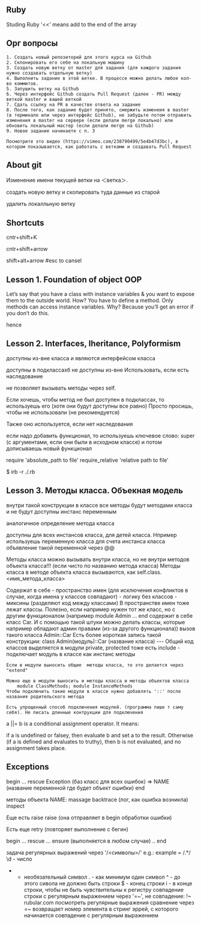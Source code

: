## Ruby
Studing Ruby
'<<' means add to the end of the array

## Орг вопросы

<!-- По любым орг. вопросам можете писать на friends@thinknetica.com, а по техническим задавать вопросы в чате своим наставникам или на встречах. -->

<!-- И еще один важный момент: При повторной сдаче задания после проверки и исправления замечаний, необходимо сдавать задание как новый ответ, а не как комментарий к пердыдущему ответу. Только в этом случае наставники увидят ваше задание в системе и смогут его принять/отклонить. -->

<!-- Курс "Основы Ruby" (срок прохождения - 6 недель)
    Курс "Основы Rails" (срок прохождения - 9 недель)
    Курс "Продвинутый Rails" (срок прохождения - 10 недель) -->

<!-- На первом блоке, который начнется сегодня, наставником у вас будет Анатолий Куричев (ник в телеграме: @matrosso). -->

<!-- Все задания должны оформляться как Pull Request на Github, чтобы это сделать вам нужно:-->

    1. Создать новый репозиторий для этого курса на Github
    2. Склонировать его себе на локальную машину
    3. Создать новую ветку от master для задания (для каждого задания нужно создавать отдельную ветку)
    4. Выполнить задание в этой ветке. В процессе можно делать любое кол-во коммитов.
    5. Запушить ветку на Github
    6. Через интерфейс Github создать Pull Request (далее - PR) между веткой master и вашей веткой
    7. Сдать ссылку на PR в качестве ответа на задание
    8. После того, как задание будет принято, смержить изменеия в master (в терминале или через интерфейс Github), не забудьте потом отправить изменения в master на сервере (если делали merge локально) или обновить локальный мастер (если делали merge на Github)
    9. Новое задание начинаете с п. 3
    
    Посмотрите это видео (https://vimeo.com/238790499/5e4b47d3bc), в котором показывается, как работать с ветками и создавать Pull Request 

## About git
<!-- git branch -m <branch> -->
Изменение имени текущей ветки на ＜ветка＞.
<!-- git checkout -b <new_branch>  <old_branch> -->
создать новую ветку и скопировать туда данные из старой
<!-- git branch -d <branch-name> -->
удалить локалльную ветку

## Shortcuts

<!-- delete line -->
cntr+shift+K 
<!-- copy line up or down -->
cntr+shift+arrow 
<!-- Add cursor up/down -->
shift+alt+arrow #esc to cansel

## Lesson 1. Foundation of object OOP

Let’s say that you have a class with instance variables & you want to expose them to the outside world.
How?
You have to define a method.
Only methods can access instance variables.
Why?
Because you’ll get an error if you don’t do this.

hence

<!-- attr_reader, attr_writer, attr_acessor -->
## Lesson 2. Interfaces, Iheritance, Polyformism

<!-- key word: public -->
доступны из-вне класса и являются интерфейсом класса
<!-- key word: protected -->
доступны в подклассахб не доступны из-вне
Использовать, если есть наследование
<!-- key word: private -->
не позволяет вызывать методы через self.

Если хочешь, чтобы метод не был доступен в подклассах, то используешь его (хотя они будут доступны все равно)
Просто просишь, чтобы не использовали (не рекомендуется)

Также оно используется, если нет наследования
<!-- Частичное изменение функционала у класса -->
если надо добавить функционал, то используешь ключевое слово:
super (c аргументами, если они были в исходном классе)
и потом дописываешь новый функционал
<!-- Подключение классов в файлах -->
require 'absolute_path to file'
require_relative 'relative path to file'
<!-- Подгружать файлы в irb -->
 $ irb -r ./<file>.rb

## Lesson 3. Методы класса. Объекная модель
<!-- class << self ... end -->
внутри такой конструкции в классе все методы будут методами класса и не будут доступны инстанс переменным
<!-- def self.<method_name> ... end -->
аналогичное определение метода класса
<!-- переменная класса -->
доступны для всех инстансов класса, для детей класса. Нпример используешь переменную класса для счета инстанса класса
объявление такой переменной через @@
<!-- Методы класса. Вызов -->
Методы класса можно вызывать внутри класса, но не внутри методов объекта класса!!! (если чисто по названию метода класса)
Методы класса в методе объекта класса вызываются, как 
self.class.<имя_метода_класса>
<!-- Модули класса -->
Содержат в себе
    - пространство имен (для исключения конфликтов в случае, когда имена у классов совпадают)
    - логику без классов
    - миксины (разделяют код между классами)
    <!-- Пространство имен -->
    В пространстве имен тоже лежат классы. Полезно, если например нужен тот же класс, но с другим функционалом
    (например module Admin ... end содержит в себе класс Car. И с помощью такой штуки можно делать классы, которые например обладают админ правами (из-за другого функционала))
    вызов такого класса Admin::Car
    Есть более короткая запись такой конструкции: class Admin(модуль)::Car (название класса)
    <!-- Хранилище логики -->
    ---
    <!-- Миксины -->
    Общий код классов выделяется в модули
    private, protected тоже есть
    include <name> - подключает модуль в классе как инстанс методы

    Если в модули выносить общие  методы класса, то это делается через "extend"

    Можно еще в модули выносить и методы класса и методы объектов класса
        module ClassMethods; module InstanceMethods 
    Чтобы подключить такие модули в классе нужно добавлять '::' после названия родительского метода
    
    Есть упрощенный способ подключения модулей. (программа пише т саму себя). Не писать длинные контрукции для подключения 
<!-- Условный оператор ||= -->
a ||= b is a conditional assignment operator. It means:

if a is undefined or falsey, then evaluate b and set a to the result.
Otherwise (if a is defined and evaluates to truthy), then b is not evaluated, and no assignment takes place.

## Exceptions 

begin
...
rescue Exception (баз класс для всех ошибок) => NAME (название переменной где будет объект ошибки)
end

методы объекта NAME:
massage
backtrace (лог, как ошибка возникла)
inspect

Еще есть raise
    raise <ErrorName> (она отправляет в begin обработки ошибки)

Есть еще retry (повторяет выполнение с бегин)

begin
...
rescue
...
ensure (выполняется в любом случае)
..
end

<!-- Для валидаций данных: -->
задача регулярных выражений через '/<символы>/'
e.g.: example = /.*/
\d - число
* - необязательный символ
. - как минимум один символ
^ - до этого сивола не должно быть строки
$ - конец строки
i - в конце строки, чтобы не быть чувствительны к регистру
совпадение строки с регулярным выражением через  '=~', не совпадение: !~
rubular.com посмотреть регулярные выражения
сравнение через =~ возвращает номер элемента в стринг эррей, с которого начинается совпадение с регулярным выражением
